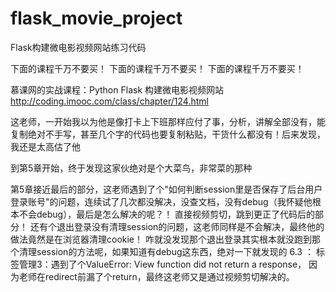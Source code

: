 # flask_movie_project
Flask构建微电影视频网站练习代码

下面的课程千万不要买！
下面的课程千万不要买！
下面的课程千万不要买！

慕课网的实战课程：Python Flask 构建微电影视频网站
http://coding.imooc.com/class/chapter/124.html

这老师，一开始我以为他是像打卡上下班那样应付了事，分析，讲解全部没有，能复制绝对不手写，甚至几个字的代码也要复制粘贴，干货什么都没有！后来发现，我还是太高估了他

到第5章开始，终于发现这家伙绝对是个大菜鸟，非常菜的那种

第5章接近最后的部分，这老师遇到了个"如何判断session里是否保存了后台用户登录账号"的问题，连续试了几次都没解决，没查文档，没有debug（我怀疑他根本不会debug），最后是怎么解决的呢？！ 直接视频剪切，跳到更正了代码后的部分！
还有个退出登录没有清理session的问题，这老师同样是不会解决，最终他的做法竟然是在浏览器清理cookie！ 咋就没发现那个退出登录其实根本就没跑到那个清理session的方法呢，如果知道有debug这东西，绝对一下就发现的
6.3 ： 标签管理3：遇到了个ValueError: View function did not return a response， 因为老师在redirect前漏了个return，最终这老师又是通过视频剪切解决的。


